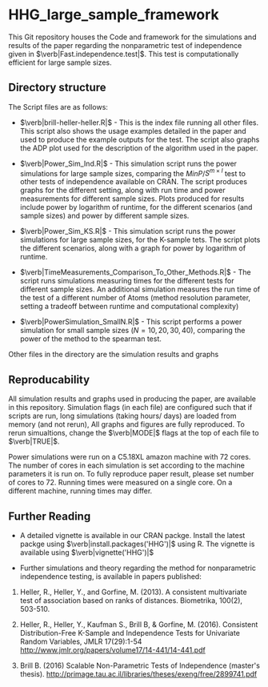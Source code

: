 # HHG_large_sample_framework
This Git repository houses the Code and framework for the simulations and results of the paper regarding the nonparametric test of independence  given in $\verb|Fast.independence.test|$. This test is computationally efficient for large sample sizes.

## Directory structure

The Script files are as follows:

* $\verb|brill-heller-heller.R|$ - This is the index file running all other files. This script also shows the usage examples detailed in the paper and used to produce the example outputs for the test. The script also graphs the ADP plot used for the description of the algorithm used in the paper. 

* $\verb|Power_Sim_Ind.R|$ - This simulation script runs the power simulations for large sample sizes, comparing the $MinP$/$S^{m\times l}$ test to other tests of independence available on CRAN. The script produces graphs for the different setting, along with run time and power measurements for different sample sizes. Plots produced for results include power by logarithm of runtime, for the different scenarios (and sample sizes)  and power by different sample sizes.

* $\verb|Power_Sim_KS.R|$ - This simulation script runs the power simulations for large sample sizes, for the K-sample tets. The script plots the different scenarios, along with a graph for power by logarithm of runtime.

* $\verb|TimeMeasurements_Comparison_To_Other_Methods.R|$ - The script runs simulations measuring times for the different tests for different sample sizes. An additional simulation measures the run time of the test of a different number of Atoms (method resolution parameter, setting a tradeoff between runtime and computational complexity)

* $\verb|PowerSimulation_SmallN.R|$ - This script performs a power simulation for small sample sizes ($N = 10, 20, 30, 40$), comparing the power of the method to the spearman test.

Other files in the directory are the simulation results and graphs

## Reproducability
All simulation results and graphs used in producing the paper, are available in this repository.
Simulation flags (in each file) are configured such that if scripts are run, long simulations (taking hours/ days) are loaded from memory (and not rerun), All graphs and figures are fully reproduced.
To rerun simualtions, change the $\verb|MODE|$ flags at the top of each file to $\verb|TRUE|$.

Power simulations were run on a C5.18XL amazon machine with 72 cores. The number of cores in each simulation is set according to the machine parameters it is run on. To fully reproduce paper result, please set number of cores to 72. Running times were measured on a single core.
On a different machine, running times may differ.

## Further Reading

* A detailed vignette is available in our CRAN packge. Install the latest packge using $\verb|install.packages('HHG')|$ using R.
The vignette is available using $\verb|vignette('HHG')|$

* Further simulations and theory regarding the method for nonparametric independence testing, is available in papers published:

1. Heller, R., Heller, Y., and Gorfine, M. (2013). A consistent multivariate test of association based on ranks of distances. Biometrika, 100(2), 503-510.

2. Heller, R., Heller, Y., Kaufman S., Brill B, & Gorfine, M. (2016). Consistent Distribution-Free K-Sample and Independence Tests for Univariate Random Variables, JMLR 17(29):1-54 http://www.jmlr.org/papers/volume17/14-441/14-441.pdf

3. Brill B. (2016) Scalable Non-Parametric Tests of Independence (master's thesis). http://primage.tau.ac.il/libraries/theses/exeng/free/2899741.pdf
